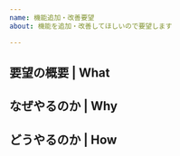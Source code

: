 ```yaml
---
name: 機能追加・改善要望
about: 機能を追加・改善してほしいので要望します

---
```


## 要望の概要 | What

## なぜやるのか | Why

## どうやるのか | How
